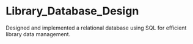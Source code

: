 # Library_Database_Design
Designed and implemented a relational database using SQL for efficient library data management.
